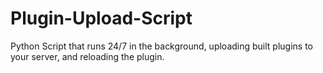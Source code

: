 # Plugin-Upload-Script
Python Script that runs 24/7 in the background, uploading built plugins to your server, and reloading the plugin.
